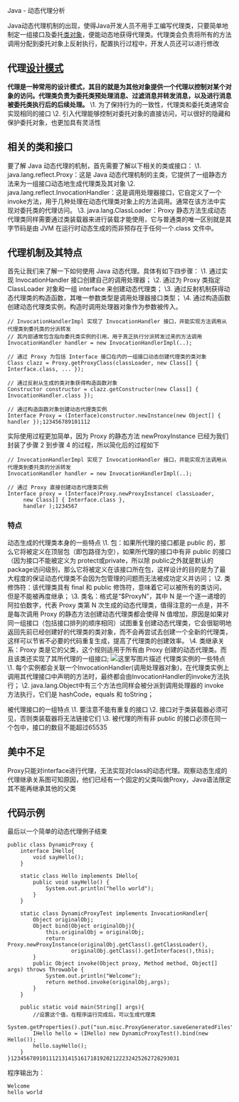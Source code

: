 

Java - 动态代理分析

Java动态代理机制的出现，使得Java开发人员不用手工编写代理类，只要简单地制定一组接口及委托[类对象](https://so.csdn.net/so/search?q=类对象&spm=1001.2101.3001.7020)，便能动态地获得代理类。代理类会负责将所有的方法调用分配到委托对象上反射执行，配置执行过程中，开发人员还可以进行修改

## 代理[设计模式](https://so.csdn.net/so/search?q=设计模式&spm=1001.2101.3001.7020)

**代理是一种常用的设计模式，其目的就是为其他对象提供一个代理以控制对某个对象的访问。代理类负责为委托类预处理消息、过滤消息并转发消息，以及进行消息被委托类执行后的后续处理。**
\1. 为了保持行为的一致性，代理类和委托类通常会实现相同的接口
\2. 引入代理能够控制对委托对象的直接访问，可以很好的隐藏和保护委托对象，也更加具有灵活性

## 相关的类和接口

要了解 Java 动态代理的机制，首先需要了解以下相关的类或接口：
\1. java.lang.reflect.Proxy：这是 Java 动态代理机制的主类，它提供了一组静态方法来为一组接口动态地生成代理类及其对象
\2. java.lang.reflect.InvocationHandler：这是调用处理器接口，它自定义了一个invoke方法，用于几种处理在动态代理类对象上的方法调用。通常在该方法中实现对委托类的代理访问。
\3. java.lang.ClassLoader：Proxy 静态方法生成动态代理类同样需要通过类装载器来进行装载才能使用，它与普通类的唯一区别就是其字节码是由 JVM 在运行时动态生成的而非预存在于任何一个.class 文件中。

## 代理机制及其特点

首先让我们来了解一下如何使用 Java 动态代理。具体有如下四步骤：
\1. 通过实现 InvocationHandler 接口创建自己的调用处理器；
\2. 通过为 Proxy 类指定 ClassLoader 对象和一组 interface 来创建动态代理类；
\3. 通过反射机制获得动态代理类的构造函数，其唯一参数类型是调用处理器接口类型；
\4. 通过构造函数创建动态代理类实例，构造时调用处理器对象作为参数被传入。

```
// InvocationHandlerImpl 实现了 InvocationHandler 接口，并能实现方法调用从代理类到委托类的分派转发
// 其内部通常包含指向委托类实例的引用，用于真正执行分派转发过来的方法调用
InvocationHandler handler = new InvocationHandlerImpl(..); 

// 通过 Proxy 为包括 Interface 接口在内的一组接口动态创建代理类的类对象
Class clazz = Proxy.getProxyClass(classLoader, new Class[] { Interface.class, ... }); 

// 通过反射从生成的类对象获得构造函数对象
Constructor constructor = clazz.getConstructor(new Class[] { InvocationHandler.class }); 

// 通过构造函数对象创建动态代理类实例
Interface Proxy = (Interface)constructor.newInstance(new Object[] { handler });123456789101112
```

实际使用过程更加简单，因为 Proxy 的静态方法 newProxyInstance 已经为我们封装了步骤 2 到步骤 4 的过程，所以简化后的过程如下

```
// InvocationHandlerImpl 实现了 InvocationHandler 接口，并能实现方法调用从代理类到委托类的分派转发
InvocationHandler handler = new InvocationHandlerImpl(..); 

// 通过 Proxy 直接创建动态代理类实例
Interface proxy = (Interface)Proxy.newProxyInstance( classLoader, 
     new Class[] { Interface.class }, 
     handler );1234567
```

### 特点

动态生成的代理类本身的一些特点
\1. 包：如果所代理的接口都是 public 的，那么它将被定义在顶层包（即包路径为空），如果所代理的接口中有非 public 的接口（因为接口不能被定义为 protect或private，所以除 public之外就是默认的package访问级别，那么它将被定义在该接口所在包，这样设计的目的是为了最大程度的保证动态代理类不会因为包管理的问题而无法被成功定义并访问；
\2. 类修饰符：该代理类具有 final 和 public 修饰符，意味着它可以被所有的类访问，但是不能被再度继承；
\3. 类名：格式是“$ProxyN”，其中 N 是一个逐一递增的阿拉伯数字，代表 Proxy 类第 N 次生成的动态代理类，值得注意的一点是，并不是每次调用 Proxy 的静态方法创建动态代理类都会使得 N 值增加，原因是如果对同一组接口（包括接口排列的顺序相同）试图重复创建动态代理类，它会很聪明地返回先前已经创建好的代理类的类对象，而不会再尝试去创建一个全新的代理类，这样可以节省不必要的代码重复生成，提高了代理类的创建效率。
\4. 类继承关系：Proxy 类是它的父类，这个规则适用于所有由 Proxy 创建的动态代理类。而且该类还实现了其所代理的一组接口;
![这里写图片描述](E:\Development\Typora\images\SouthEast.png)
代理类实例的一些特点
\1. 每个实例都会关联一个InvocationHandler(调用处理器对象)，在代理类实例上调用其代理接口中声明的方法时，最终都会由InvocationHandler的invoke方法执行；
\2. java.lang.Object中有三个方法也同样会被分派到调用处理器的 invoke 方法执行，它们是 hashCode，equals 和 toString；

被代理接口的一组特点
\1. 要注意不能有重复的接口
\2. 接口对于类装载器必须可见，否则类装载器将无法链接它们
\3. 被代理的所有非 public 的接口必须在同一个包中，接口的数目不能超过65535

## 美中不足

Proxy只能对interface进行代理，无法实现对class的动态代理。观察动态生成的代理继承关系图可知原因，他们已经有一个固定的父类叫做Proxy，Java语法限定其不能再继承其他的父类

## 代码示例

最后以一个简单的动态代理例子结束

```
public class DynamicProxy {
    interface IHello{
        void sayHello();
    }

    static class Hello implements IHello{
        public void sayHello() {
            System.out.println("hello world");
        }
    }

    static class DynamicProxyTest implements InvocationHandler{
        Object originalObj;
        Object bind(Object originalObj){
            this.originalObj = originalObj;
            return Proxy.newProxyInstance(originalObj.getClass().getClassLoader(),
                    originalObj.getClass().getInterfaces(),this);
        }
        public Object invoke(Object proxy, Method method, Object[] args) throws Throwable {
            System.out.println("Welcome");
            return method.invoke(originalObj,args);
        }
    }

    public static void main(String[] args){
        //设置这个值，在程序运行完成后，可以生成代理类
        System.getProperties().put("sun.misc.ProxyGenerator.saveGeneratedFiles","true");
        IHello hello = (IHello) new DynamicProxyTest().bind(new Hello());
        hello.sayHello();
    }
}12345678910111213141516171819202122232425262728293031
```

程序输出为：

```
Welcome
hello world
```